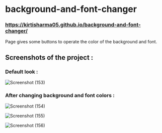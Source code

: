 # background-and-font-changer

### https://kirtisharma05.github.io/background-and-font-changer/

Page gives some buttons to operate the color of the background and font.

## Screenshots of the project :

  ### Default look : 


![Screenshot (153)](https://user-images.githubusercontent.com/61161878/85844953-22e18e80-b7c1-11ea-8027-da8a00bbcf37.png)


  ### After changing background and font colors : 


![Screenshot (154)](https://user-images.githubusercontent.com/61161878/85844978-2bd26000-b7c1-11ea-80f6-d28bad875377.png)


![Screenshot (155)](https://user-images.githubusercontent.com/61161878/85844991-2ecd5080-b7c1-11ea-963c-8ca646264596.png)


![Screenshot (156)](https://user-images.githubusercontent.com/61161878/85845001-312faa80-b7c1-11ea-92b4-27ac55f5f454.png)
